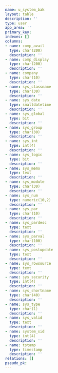 ```yaml
---
name: u_system_bak
layout: table
description: ''
type: user
app_area: ''
primary_key: 
indexes: []
columns:
- name: comp_avail
  type: char(200)
  description: ''
- name: comp_display
  type: char(200)
  description: ''
- name: company
  type: char(10)
  description: ''
- name: sys_classname
  type: char(30)
  description: ''
- name: sys_date
  type: smalldatetime
  description: ''
- name: sys_global
  type: bit
  description: ''
- name: sys_group
  type: char(30)
  description: ''
- name: sys_int
  type: int(4)
  description: ''
- name: sys_logic
  type: bit
  description: ''
- name: sys_memo
  type: text
  description: ''
- name: sys_module
  type: char(30)
  description: ''
- name: sys_num
  type: numeric(10,2)
  description: ''
- name: sys_par
  type: char(10)
  description: ''
- name: sys_pardesc
  type: text
  description: ''
- name: sys_parval
  type: char(100)
  description: ''
- name: sys_postupdate
  type: text
  description: ''
- name: sys_rowsource
  type: text
  description: ''
- name: sys_security
  type: int(4)
  description: ''
- name: sys_shortname
  type: char(40)
  description: ''
- name: sys_type
  type: char(1)
  description: ''
- name: sys_valid
  type: text
  description: ''
- name: system_sid
  type: int(4)
  description: ''
- name: tstamp
  type: timestamp
  description: ''
relations: []
pseudo_pk: 
---
```


